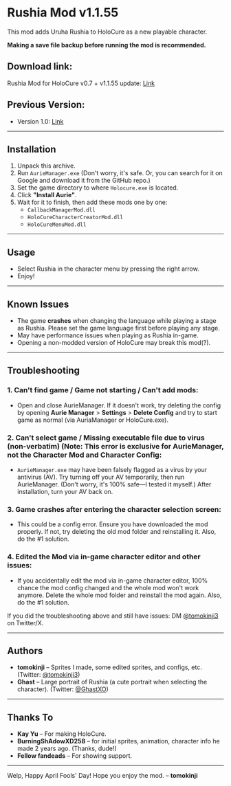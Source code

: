 # Rushia Mod v1.1.55
This mod adds Uruha Rushia to HoloCure as a new playable character.

**Making a save file backup before running the mod is recommended.**

## Download link: 
Rushia Mod for HoloCure v0.7 + v1.1.55 update: [Link](https://www.mediafire.com/file/kz7c0v33oe8e8yj/RushiaMod_for_HoloCure_v0.7_%252B_v1.1.55_update.rar/file)

## Previous Version:
- Version 1.0:
[Link](https://www.mediafire.com/file/08nk5dxlsy8d9l2/RushiaMod_v0.7.rar/file)


---

## Installation  
1. Unpack this archive.  
2. Run `AurieManager.exe` (Don't worry, it's safe. Or, you can search for it on Google and download it from the GitHub repo.)  
3. Set the game directory to where `Holocure.exe` is located.  
4. Click **"Install Aurie"**.  
5. Wait for it to finish, then add these mods one by one:  
   - `CallbackManagerMod.dll`  
   - `HoloCureCharacterCreatorMod.dll`  
   - `HoloCureMenuMod.dll`  

---

## Usage  
- Select Rushia in the character menu by pressing the right arrow.  
- Enjoy!  

---

## Known Issues  
- The game **crashes** when changing the language while playing a stage as Rushia. Please set the game language first before playing any stage.
- May have performance issues when playing as Rushia in-game.
- Opening a non-modded version of HoloCure may break this mod(?).

---

## Troubleshooting  
### 1. Can't find game / Game not starting / Can't add mods:  
- Open and close AurieManager. If it doesn't work, try deleting the config by opening **Aurie Manager** > **Settings** > **Delete Config** and try to start game as normal (via AuriaManager or HoloCure.exe).  

### 2. Can't select game / Missing executable file due to virus (non-verbatim) (Note: This error is exclusive for AurieManager, not the Character Mod and Character Config:  
- `AurieManager.exe` may have been falsely flagged as a virus by your antivirus (AV). Try turning off your AV temporarily, then run AurieManager. (Don't worry, it's 100% safe—I tested it myself.) After installation, turn your AV back on.  

### 3. Game crashes after entering the character selection screen:  
- This could be a config error. Ensure you have downloaded the mod properly. If not, try deleting the old mod folder and reinstalling it. Also, do the #1 solution.

### 4. Edited the Mod via in-game character editor and other issues:
- If you accidentally edit the mod via in-game character editor, 100% chance the mod config changed and the whole mod won't work anymore. Delete the whole mod folder and reinstall the mod again. Also, do the #1 solution.
  
If you did the troubleshooting above and still have issues: DM [@tomokinji3](https://twitter.com/tomokinji3) on Twitter/X.

---

## Authors  
- **tomokinji** – Sprites I made, some edited sprites, and configs, etc. (Twitter: [@tomokinji3](https://twitter.com/tomokinji3))  
- **Ghast** – Large portrait of Rushia (a cute portrait when selecting the character). (Twitter: [@GhastXO](https://twitter.com/GhastXO))  

---

## Thanks To  
- **Kay Yu** – For making HoloCure.  
- **BurningShAdowXD258** – for initial sprites, animation, character info he made 2 years ago. (Thanks, dude!)  
- **Fellow fandeads** – For showing support.  

---

Welp, Happy April Fools' Day! Hope you enjoy the mod. – **tomokinji**

